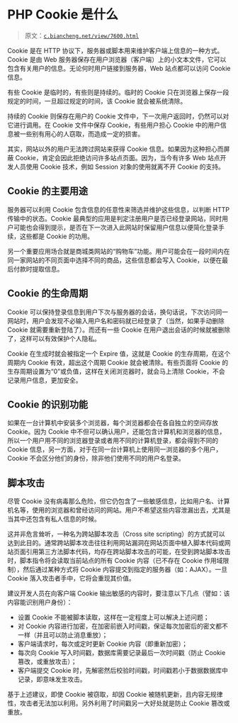 # PHP Cookie 是什么

> 原文：[`c.biancheng.net/view/7600.html`](http://c.biancheng.net/view/7600.html)

Cookie 是在 HTTP 协议下，服务器或脚本用来维护客户端上信息的一种方式。Cookie 是由 Web 服务器保存在用户浏览器（客户端）上的小文本文件，它可以包含有关用户的信息。无论何时用户链接到服务器，Web 站点都可以访问 Cookie 信息。

有些 Cookie 是临时的，有些则是持续的。临时的 Cookie 只在浏览器上保存一段规定的时间，一旦超过规定的时间，该 Cookie 就会被系统清除。

持续的 Cookie 则保存在用户的 Cookie 文件中，下一次用户返回时，仍然可以对它进行调用。在 Cookie 文件中保存 Cookie，有些用户担心 Cookie 中的用户信息被一些别有用心的人窃取，而造成一定的损害。

其实，网站以外的用户无法跨过网站来获得 Cookie 信息。如果因为这种担心而屏蔽 Cookie，肯定会因此拒绝访问许多站点页面。因为，当今有许多 Web 站点开发人员使用 Cookie 技术，例如 Session 对象的使用就离不开 Cookie 的支持。

## Cookie 的主要用途

服务器可以利用 Cookie 包含信息的任意性来筛选并维护这些信息，以判断 HTTP 传输中的状态。Cookie 最典型的应用是判定注册用户是否已经登录网站，同时用户可能也会得到提示，是否在下一次进入此网站时保留用户信息以便简化登录手续，这些都是 Cookie 的功用。

另一个重要应用场合就是商城类网站的“购物车”功能。用户可能会在一段时间内在同一家网站的不同页面中选择不同的商品，这些信息都会写入 Cookie，以便在最后付款时提取信息。

## Cookie 的生命周期

Cookie 可以保持登录信息到用户下次与服务器的会话，换句话说，下次访问同一网站时，用户会发现不必输入用户名和密码就已经登录了（当然，如果手动删除 Cookie 就需要重新登陆了）。而还有一些 Cookie 在用户退出会话的时候就被删除了，这样可以有效保护个人隐私。

Cookie 在生成时就会被指定一个 Expire 值，这就是 Cookie 的生存周期，在这个周期内 Cookie 有效，超出这个周期 Cookie 就会被清除。有些页面将 Cookie 的生存周期设置为“0”或负值，这样在关闭浏览器时，就会马上清除 Cookie，不会记录用户信息，更加安全。

## Cookie 的识别功能

如果在一台计算机中安装多个浏览器，每个浏览器都会在各自独立的空间存放 Cookie。因为 Cookie 中不但可以确认用户，还能包含计算机和浏览器的信息，所以一个用户用不同的浏览器登录或者用不同的计算机登录，都会得到不同的 Cookie 信息，另一方面，对于在同一台计算机上使用同一浏览器的多个用户，Cookie 不会区分他们的身份，除非他们使用不同的用户名登录。

## 脚本攻击

尽管 Cookie 没有病毒那么危险，但它仍包含了一些敏感信息，比如用户名、计算机名等，使用的浏览器和曾经访问的网站。用户不希望这些内容泄漏出去，尤其是当其中还包含有私人信息的时候。

这并非危言耸听，一种名为跨站脚本攻击（Cross site scripting）的方式就可以达到此目的。通常跨站脚本攻击往往利用网站漏洞在网站页面中植入脚本代码或网站页面引用第三方法脚本代码，均存在跨站脚本攻击的可能，在受到跨站脚本攻击时，脚本指令将会读取当前站点的所有 Cookie 内容（已不存在 Cookie 作用域限制），然后通过某种方式将 Cookie 内容提交到指定的服务器（如：AJAX）。一旦 Cookie 落入攻击者手中，它将会重现其价值。

建议开发人员在向客户端 Cookie 输出敏感的内容时，要注意以下几点（譬如：该内容能识别用户身份）：

*   设置 Cookie 不能被脚本读取，这样在一定程度上可以解决上述问题；
*   对 Cookie 内容进行加密，在加密前嵌入时间戳，保证每次加密后的密文都不一样（并且可以防止消息重放）；
*   客户端请求时，每次或定时更新 Cookie 内容（即重新加密）；
*   每次向 Cookie 写入时间戳，数据库需要记录最后一次时间戳（防止 Cookie 篡改，或重放攻击）；
*   客户端提交 Cookie 时，先解密然后校验时间戳，时间戳若小于数据数据库中记录，即意味发生攻击。

基于上述建议，即使 Cookie 被窃取，却因 Cookie 被随机更新，且内容无规律性，攻击者无法加以利用。另外利用了时间戳另一大好处就是防止 Cookie 篡改或重放。